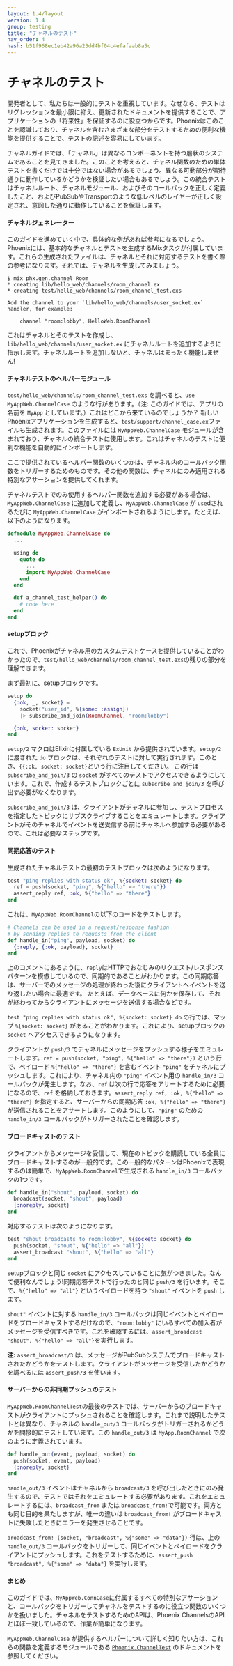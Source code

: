 ```yaml
---
layout: 1.4/layout
version: 1.4
group: testing
title: "チャネルのテスト"
nav_order: 4
hash: b51f968ec1eb42a96a23dd4bf04c4efafaab8a5c
---
```


# チャネルのテスト

開発者として、私たちは一般的にテストを重視しています。なぜなら、テストはリグレッションを最小限に抑え、更新されたドキュメントを提供することで、アプリケーションの「将来性」を保証するのに役立つからです。Phoenixはこのことを認識しており、チャネルを含むさまざまな部分をテストするための便利な機能を提供することで、テストの記述を容易にしています。

チャネルガイドでは、「チャネル」は異なるコンポーネントを持つ層状のシステムであることを見てきました。このことを考えると、チャネル関数のための単体テストを書くだけでは十分ではない場合があるでしょう。異なる可動部分が期待通りに動作しているかどうかを検証したい場合もあるでしょう。この統合テストはチャネルルート、チャネルモジュール、およびそのコールバックを正しく定義したこと、およびPubSubやTransportのような低レベルのレイヤーが正しく設定され、意図した通りに動作していることを保証します。

#### チャネルジェネレーター

このガイドを進めていく中で、具体的な例があれば参考になるでしょう。Phoenixには、基本的なチャネルとテストを生成するMixタスクが付属しています。これらの生成されたファイルは、チャネルとそれに対応するテストを書く際の参考になります。それでは、チャネルを生成してみましょう。

```console
$ mix phx.gen.channel Room
* creating lib/hello_web/channels/room_channel.ex
* creating test/hello_web/channels/room_channel_test.exs

Add the channel to your `lib/hello_web/channels/user_socket.ex` handler, for example:

    channel "room:lobby", HelloWeb.RoomChannel
```

これはチャネルとそのテストを作成し、 `lib/hello_web/channels/user_socket.ex` にチャネルルートを追加するように指示します。チャネルルートを追加しないと、チャネルはまったく機能しません!

#### チャネルテストのヘルパーモジュール

`test/hello_web/channels/room_channel_test.exs` を調べると、`use MyAppWeb.ChannelCase` のような行があります。（注: このガイドでは、アプリの名前を `MyApp` としています。）これはどこから来ているのでしょうか？
新しいPhoenixアプリケーションを生成すると、`test/support/channel_case.ex`ファイルも生成されます。このファイルには `MyAppWeb.ChannelCase` モジュールが含まれており、チャネルの統合テストに使用します。これはチャネルのテストに便利な機能を自動的にインポートします。

ここで提供されているヘルパー関数のいくつかは、チャネル内のコールバック関数をトリガーするためのものです。その他の関数は、チャネルにのみ適用される特別なアサーションを提供してくれます。

チャネルテストでのみ使用するヘルパー関数を追加する必要がある場合は、`MyAppWeb.ChannelCase` に追加して定義し、`MyAppWeb.ChannelCase` が `use`dされるたびに `MyAppWeb.ChannelCase` がインポートされるようにします。たとえば、以下のようになります。

```elixir
defmodule MyAppWeb.ChannelCase do
  ...

  using do
    quote do
      ...
      import MyAppWeb.ChannelCase
    end
  end

  def a_channel_test_helper() do
    # code here
  end
end
```


#### setupブロック

これで、Phoenixがチャネル用のカスタムテストケースを提供していることがわかったので、`test/hello_web/channels/room_channel_test.exs`の残りの部分を理解できます。

まず最初に、setupブロックです。

```elixir
setup do
  {:ok, _, socket} =
    socket("user_id", %{some: :assign})
    |> subscribe_and_join(RoomChannel, "room:lobby")

  {:ok, socket: socket}
end
```

`setup/2` マクロはElixirに付属している `ExUnit` から提供されています。`setup/2` に渡された `do` ブロックは、それぞれのテストに対して実行されます。このとき、`{{:ok, socket: socket}`という行に注目してください。
この行は `subscribe_and_join/3` の `socket` がすべてのテストでアクセスできるようにしています。これで、作成するテストブロックごとに `subscribe_and_join/3` を呼び出す必要がなくなります。

`subscribe_and_join/3` は、クライアントがチャネルに参加し、テストプロセスを指定したトピックにサブスクライブすることをエミュレートします。クライアントがそのチャネルでイベントを送受信する前にチャネルへ参加する必要があるので、これは必要なステップです。


#### 同期応答のテスト

生成されたチャネルテストの最初のテストブロックは次のようになります。

```elixir
test "ping replies with status ok", %{socket: socket} do
  ref = push(socket, "ping", %{"hello" => "there"})
  assert_reply ref, :ok, %{"hello" => "there"}
end
```

これは、`MyAppWeb.RoomChannel`の以下のコードをテストします。

```elixir
# Channels can be used in a request/response fashion
# by sending replies to requests from the client
def handle_in("ping", payload, socket) do
  {:reply, {:ok, payload}, socket}
end
```

上のコメントにあるように、`reply`はHTTPでおなじみのリクエスト/レスポンスパターンを模倣しているので、同期的であることがわかります。この同期応答は、サーバーでのメッセージの処理が終わった後にクライアントへイベントを送り返したい場合に最適です。
たとえば、データベースに何かを保存して、それが終わってからクライアントにメッセージを送信する場合などです。

`test "ping replies with status ok", %{socket: socket} do` の行では、マップ `%{socket: socket}` があることがわかります。これにより、setupブロックの `socket` へアクセスできるようになります。

クライアントが `push/3` でチャネルにメッセージをプッシュする様子をエミュレートします。`ref = push(socket, "ping", %{"hello" => "there"})` という行で、ペイロード `%{"hello" => "there"}` を含むイベント `"ping"` をチャネルにプッシュします。これにより、チャネル内の `"ping"` イベント用の `handle_in/3` コールバックが発生します。なお、`ref` は次の行で応答をアサートするために必要になるので、`ref` を格納しておきます。`assert_reply ref, :ok, %{"hello" => "there"}` を指定すると、サーバーからの同期応答 `:ok, %{"hello" => "there"}` が送信されることをアサートします。このようにして、`"ping"` のための `handle_in/3` コールバックがトリガーされたことを確認します。


#### ブロードキャストのテスト

クライアントからメッセージを受信して、現在のトピックを購読している全員にブロードキャストするのが一般的です。この一般的なパターンはPhoenixで表現するのは簡単で、`MyAppWeb.RoomChannel`で生成される `handle_in/3` コールバックの1つです。

```elixir
def handle_in("shout", payload, socket) do
  broadcast(socket, "shout", payload)
  {:noreply, socket}
end
```

対応するテストは次のようになります。

```elixir
test "shout broadcasts to room:lobby", %{socket: socket} do
  push(socket, "shout", %{"hello" => "all"})
  assert_broadcast "shout", %{"hello" => "all"}
end
```

setupブロックと同じ `socket` にアクセスしていることに気がつきました。なんて便利なんでしょう!同期応答テストで行ったのと同じ `push/3` を行います。そこで、`%{"hello" => "all"}` というペイロードを持つ `"shout"` イベントを `push` します。

`shout"` イベントに対する `handle_in/3` コールバックは同じイベントとペイロードをブロードキャストするだけなので、`"room:lobby"` にいるすべての加入者がメッセージを受信すべきです。これを確認するには、`assert_broadcast "shout", %{"hello" => "all"}`を実行します。

**注:** `assert_broadcast/3` は、メッセージがPubSubシステムでブロードキャストされたかどうかをテストします。クライアントがメッセージを受信したかどうかを調べるには `assert_push/3` を使います。

#### サーバーからの非同期プッシュのテスト

`MyAppWeb.RoomChannelTest`の最後のテストでは、サーバーからのブロードキャストがクライアントにプッシュされることを確認します。これまで説明したテストとは異なり、チャネルの `handle_out/3` コールバックがトリガーされるかどうかを間接的にテストしています。この `handle_out/3` は `MyApp.RoomChannel` で次のように定義されています。

```elixir
def handle_out(event, payload, socket) do
  push(socket, event, payload)
  {:noreply, socket}
end
```

`handle_out/3` イベントはチャネルから `broadcast/3` を呼び出したときにのみ発生するので、テストではそれをエミュレートする必要があります。これをエミュレートするには、`broadcast_from` または `broadcast_from!`で可能です。両方とも同じ目的を果たしますが、唯一の違いは `broadcast_from!` がブロードキャストに失敗したときにエラーを発生させることです。

`broadcast_from! (socket, "broadcast", %{"some" => "data"})` 行は、上の `handle_out/3` コールバックをトリガーして、同じイベントとペイロードをクライアントにプッシュします。これをテストするために、`assert_push "broadcast", %{"some" => "data"}` を実行します。


#### まとめ

このガイドでは、`MyAppWeb.ConnCase`に付属するすべての特別なアサーションと、コールバックをトリガーしてチャネルをテストするのに役立つ関数のいくつかを扱いました。チャネルをテストするためのAPIは、Phoenix ChannelsのAPIとほぼ一致しているので、作業が簡単になります。

`MyAppWeb.ChannelCase` が提供するヘルパーについて詳しく知りたい方は、これらの関数を定義するモジュールである [`Phoenix.ChannelTest`](https://hexdocs.pm/phoenix/Phoenix.ChannelTest.html) のドキュメントを参照してください。
